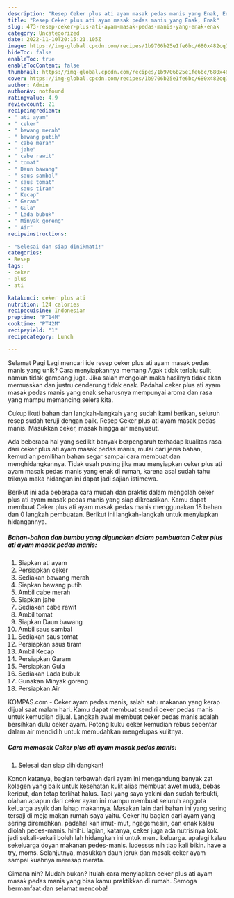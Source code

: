 ```yaml
---
description: "Resep Ceker plus ati ayam masak pedas manis yang Enak, Enak"
title: "Resep Ceker plus ati ayam masak pedas manis yang Enak, Enak"
slug: 473-resep-ceker-plus-ati-ayam-masak-pedas-manis-yang-enak-enak
category: Uncategorized
date: 2022-11-10T20:15:21.105Z
image: https://img-global.cpcdn.com/recipes/1b9706b25e1fe6bc/680x482cq70/ceker-plus-ati-ayam-masak-pedas-manis-foto-resep-utama.jpg
hideToc: false
enableToc: true
enableTocContent: false
thumbnail: https://img-global.cpcdn.com/recipes/1b9706b25e1fe6bc/680x482cq70/ceker-plus-ati-ayam-masak-pedas-manis-foto-resep-utama.jpg
cover: https://img-global.cpcdn.com/recipes/1b9706b25e1fe6bc/680x482cq70/ceker-plus-ati-ayam-masak-pedas-manis-foto-resep-utama.jpg
author: Admin
authorAv: notfound
ratingvalue: 4.9
reviewcount: 21
recipeingredient:
- " ati ayam"
- " ceker"
- " bawang merah"
- " bawang putih"
- " cabe merah"
- " jahe"
- " cabe rawit"
- " tomat"
- " Daun bawang"
- " saus sambal"
- " saus tomat"
- " saus tiram"
- " Kecap"
- " Garam"
- " Gula"
- " Lada bubuk"
- " Minyak goreng"
- " Air"
recipeinstructions:

- "Selesai dan siap dinikmati!"
categories:
- Resep
tags:
- ceker
- plus
- ati

katakunci: ceker plus ati 
nutrition: 124 calories
recipecuisine: Indonesian
preptime: "PT14M"
cooktime: "PT42M"
recipeyield: "1"
recipecategory: Lunch

---
```



Selamat Pagi Lagi mencari ide resep ceker plus ati ayam masak pedas manis yang unik? Cara menyiapkannya memang Agak tidak terlalu sulit namun tidak gampang juga. Jika salah mengolah maka hasilnya tidak akan memuaskan dan justru cenderung tidak enak. Padahal ceker plus ati ayam masak pedas manis yang enak seharusnya mempunyai aroma dan rasa yang mampu memancing selera kita.


Cukup ikuti bahan dan langkah-langkah yang sudah kami berikan, seluruh resep sudah teruji dengan baik. Resep Ceker plus ati ayam masak pedas manis. Masukkan ceker, masak hingga air menyusut.

Ada beberapa hal yang sedikit banyak berpengaruh terhadap kualitas rasa dari ceker plus ati ayam masak pedas manis, mulai dari jenis bahan, kemudian pemilihan bahan segar sampai cara membuat dan menghidangkannya. Tidak usah pusing jika mau menyiapkan ceker plus ati ayam masak pedas manis yang enak di rumah, karena asal sudah tahu triknya maka hidangan ini dapat jadi sajian istimewa.


Berikut ini ada beberapa cara mudah dan praktis dalam mengolah ceker plus ati ayam masak pedas manis yang siap dikreasikan. Kamu dapat membuat Ceker plus ati ayam masak pedas manis menggunakan 18 bahan dan 0 langkah pembuatan. Berikut ini langkah-langkah untuk menyiapkan hidangannya.

<!--inarticleads1-->

##### Bahan-bahan dan bumbu yang digunakan dalam pembuatan Ceker plus ati ayam masak pedas manis:

1. Siapkan  ati ayam
1. Persiapkan  ceker
1. Sediakan  bawang merah
1. Siapkan  bawang putih
1. Ambil  cabe merah
1. Siapkan  jahe
1. Sediakan  cabe rawit
1. Ambil  tomat
1. Siapkan  Daun bawang
1. Ambil  saus sambal
1. Sediakan  saus tomat
1. Persiapkan  saus tiram
1. Ambil  Kecap
1. Persiapkan  Garam
1. Persiapkan  Gula
1. Sediakan  Lada bubuk
1. Gunakan  Minyak goreng
1. Persiapkan  Air


KOMPAS.com - Ceker ayam pedas manis, salah satu makanan yang kerap dijual saat malam hari. Kamu dapat membuat sendiri ceker pedas manis untuk kemudian dijual. Langkah awal membuat ceker pedas manis adalah bersihkan dulu ceker ayam. Potong kuku ceker kemudian rebus sebentar dalam air mendidih untuk memudahkan mengelupas kulitnya. 

<!--inarticleads2-->

##### Cara memasak Ceker plus ati ayam masak pedas manis:


1. Selesai dan siap dihidangkan!

Konon katanya, bagian terbawah dari ayam ini mengandung banyak zat kolagen yang baik untuk kesehatan kulit alias membuat awet muda, bebas keriput, dan tetap terlihat halus. Tapi yang saya yakini dan sudah terbukti, olahan apapun dari ceker ayam ini mampu membuat seluruh anggota keluarga asyik dan lahap makannya. Masakan lain dari bahan ini yang sering tersaji di meja makan rumah saya yaitu. Ceker itu bagian dari ayam yang sering diremehkan. padahal kan imut-imut, ngegemesin, dan enak kalau diolah pedes-manis. hihihi. lagian, katanya, ceker juga ada nutrisinya kok. jadi sekali-sekali boleh lah hidangkan ini untuk menu keluarga. apalagi kalau sekeluarga doyan makanan pedes-manis. ludessss nih tiap kali bikin. have a try, moms. Selanjutnya, masukkan daun jeruk dan masak ceker ayam sampai kuahnya meresap merata. 

Gimana nih? Mudah bukan? Itulah cara menyiapkan ceker plus ati ayam masak pedas manis yang bisa kamu praktikkan di rumah. Semoga bermanfaat dan selamat mencoba!

